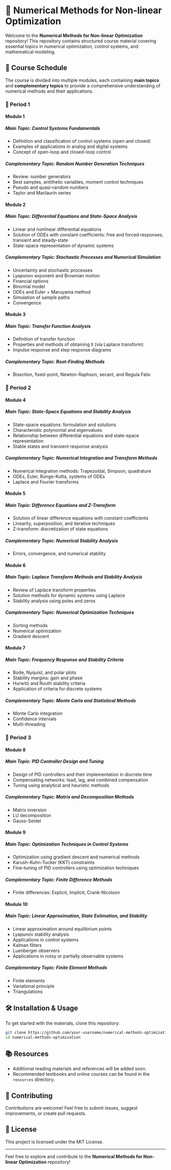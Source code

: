 # 📘 Numerical Methods for Non-linear Optimization

Welcome to the **Numerical Methods for Non-linear Optimization** repository! This repository contains structured course material covering essential topics in numerical optimization, control systems, and mathematical modeling.

## 📅 Course Schedule

The course is divided into multiple modules, each containing **main topics** and **complementary topics** to provide a comprehensive understanding of numerical methods and their applications.

### 📌 Period 1

#### Module 1

##### Main Topic: Control Systems Fundamentals

- Definition and classification of control systems (open and closed)
- Examples of applications in analog and digital systems
- Concept of open-loop and closed-loop control

##### Complementary Topic: Random Number Generation Techniques

- Review: number generators
- Best samples, antithetic variables, moment control techniques
- Pseudo and quasi-random numbers
- Taylor and Maclaurin series

#### Module 2

##### Main Topic: Differential Equations and State-Space Analysis

- Linear and nonlinear differential equations
- Solution of ODEs with constant coefficients: free and forced responses, transient and steady-state
- State-space representation of dynamic systems

##### Complementary Topic: Stochastic Processes and Numerical Simulation

- Uncertainty and stochastic processes
- Lyapunov exponent and Brownian motion
- Financial options
- Binomial model
- ODEs and Euler + Maruyama method
- Simulation of sample paths
- Convergence

#### Module 3

##### Main Topic: Transfer Function Analysis

- Definition of transfer function
- Properties and methods of obtaining it (via Laplace transform)
- Impulse response and step response diagrams

##### Complementary Topic: Root-Finding Methods

- Bisection, fixed-point, Newton-Raphson, secant, and Regula Falsi

### 📌 Period 2

#### Module 4

##### Main Topic: State-Space Equations and Stability Analysis

- State-space equations: formulation and solutions
- Characteristic polynomial and eigenvalues
- Relationship between differential equations and state-space representation
- Stable states and transient response analysis

##### Complementary Topic: Numerical Integration and Transform Methods

- Numerical integration methods: Trapezoidal, Simpson, quadrature
- ODEs, Euler, Runge-Kutta, systems of ODEs
- Laplace and Fourier transforms

#### Module 5

##### Main Topic: Difference Equations and Z-Transform

- Solution of linear difference equations with constant coefficients
- Linearity, superposition, and iterative techniques
- Z-transform: discretization of state equations

##### Complementary Topic: Numerical Stability Analysis

- Errors, convergence, and numerical stability

#### Module 6

##### Main Topic: Laplace Transform Methods and Stability Analysis

- Review of Laplace transform properties
- Solution methods for dynamic systems using Laplace
- Stability analysis using poles and zeros

##### Complementary Topic: Numerical Optimization Techniques

- Sorting methods
- Numerical optimization
- Gradient descent

#### Module 7

##### Main Topic: Frequency Response and Stability Criteria

- Bode, Nyquist, and polar plots
- Stability margins: gain and phase
- Hurwitz and Routh stability criteria
- Application of criteria for discrete systems

##### Complementary Topic: Monte Carlo and Statistical Methods

- Monte Carlo integration
- Confidence intervals
- Multi-threading

### 📌 Period 3

#### Module 8

##### Main Topic: PID Controller Design and Tuning

- Design of PID controllers and their implementation in discrete time
- Compensating networks: lead, lag, and combined compensation
- Tuning using analytical and heuristic methods

##### Complementary Topic: Matrix and Decomposition Methods

- Matrix inversion
- LU decomposition
- Gauss-Seidel

#### Module 9

##### Main Topic: Optimization Techniques in Control Systems

- Optimization using gradient descent and numerical methods
- Karush-Kuhn-Tucker (KKT) constraints
- Fine-tuning of PID controllers using optimization techniques

##### Complementary Topic: Finite Difference Methods

- Finite differences: Explicit, Implicit, Crank-Nicolson

#### Module 10

##### Main Topic: Linear Approximation, State Estimation, and Stability

- Linear approximation around equilibrium points
- Lyapunov stability analysis
- Applications in control systems
- Kalman filters
- Luenberger observers
- Applications in noisy or partially observable systems

##### Complementary Topic: Finite Element Methods

- Finite elements
- Variational principle
- Triangulations

## 🛠️ Installation & Usage

To get started with the materials, clone this repository:

```sh
git clone https://github.com/your-username/numerical-methods-optimization.git
cd numerical-methods-optimization
```

## 📚 Resources

- Additional reading materials and references will be added soon.
- Recommended textbooks and online courses can be found in the `resources` directory.

## 🤝 Contributing

Contributions are welcome! Feel free to submit issues, suggest improvements, or create pull requests.

## 📜 License

This project is licensed under the MIT License.

---

Feel free to explore and contribute to the **Numerical Methods for Non-linear Optimization** repository!

